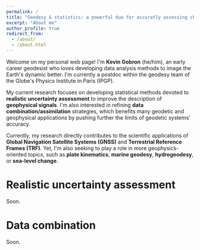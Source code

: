 ```yaml
---
permalink: /
title: "Geodesy & statistics: a powerful duo for accuratly assessing changes on a dynamic Earth."
excerpt: "About me"
author_profile: true
redirect_from: 
  - /about/
  - /about.html
---
```


Welcome on my personal web page! I'm **Kevin Gobron** (he/him), an early career geodesist who loves developing data analysis methods to image the Earth's dynamic better. I'm currently a postdoc within the geodesy team of the Globe's Physics Institute in Paris (IPGP).

My current research focuses on developing statistical methods devoted to **realistic uncertainty assessment** to improve the description of **geophysical signals**. I'm also interested in refining **data combination/assimilation** strategies, which benefits many geodetic and geophysical applications by pushing further the limits of geodetic systems' accuracy.

Currently, my research directly contributes to the scientific applications of **Global Navigation Satellite Systems (GNSS)** and **Terrestrial Reference Frames (TRF)**. Yet, I'm also seeking to play a role in more geophysics-oriented topics, such as **plate kinematics**, **marine geodesy**, **hydrogeodesy**, or **sea-level change**.

Realistic uncertainty assessment
======
Soon.

Data combination
======

Soon.





